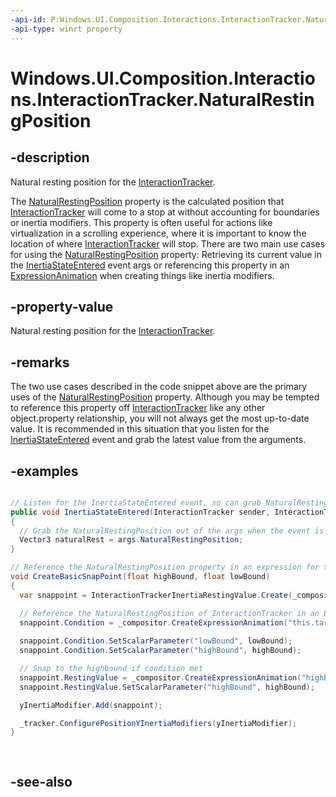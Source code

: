 ```yaml
---
-api-id: P:Windows.UI.Composition.Interactions.InteractionTracker.NaturalRestingPosition
-api-type: winrt property
---
```


<!-- Property syntax
public Windows.Foundation.Numerics.Vector3 NaturalRestingPosition { get; }
-->

# Windows.UI.Composition.Interactions.InteractionTracker.NaturalRestingPosition

## -description
Natural resting position for the [InteractionTracker](interactiontracker.md).

The [NaturalRestingPosition](interactiontracker_naturalrestingposition.md) property is the calculated position that [InteractionTracker](interactiontracker.md) will come to a stop at without accounting for boundaries or inertia modifiers. This property is often useful for actions like virtualization in a scrolling experience, where it is important to know the location of where [InteractionTracker](interactiontracker.md) will stop. There are two main use cases for using the [NaturalRestingPosition](interactiontracker_naturalrestingposition.md) property: Retrieving its current value in the [InertiaStateEntered](iinteractiontrackerowner_inertiastateentered_615555038.md) event args or referencing this property in an [ExpressionAnimation](../windows.ui.composition/expressionanimation.md) when creating things like inertia modifiers.

## -property-value
Natural resting position for the [InteractionTracker](interactiontracker.md).

## -remarks
The two use cases described in the code snippet above are the primary uses of the [NaturalRestingPosition](interactiontracker_naturalrestingposition.md) property. Although you may be tempted to reference this property off [InteractionTracker](interactiontracker.md) like any other object.property relationship, you will not always get the most up-to-date value. It is recommended in this situation that you listen for the [InertiaStateEntered](iinteractiontrackerowner_inertiastateentered.md) event and grab the latest value from the arguments.

## -examples
```csharp

// Listen for the InertiaStateEntered event, so can grab NaturalRestingPosition value.
public void InertiaStateEntered(InteractionTracker sender, InteractionTrackerInertiaStateEnteredArgs args)
{
  // Grab the NaturalRestingPosition out of the args when the event is fired. Now have access to calculated Natural Rest spot
  Vector3 naturalRest = args.NaturalRestingPosition;
}

// Reference the NaturalRestingPosition property in an expression for things like 	SnapPoints
void CreateBasicSnapPoint(float highBound, float lowBound)
{
  var snappoint = InteractionTrackerInertiaRestingValue.Create(_compositor);

  // Reference the NaturalRestingPosition of InteractionTracker in an ExpressionAnimation for conditional portion of an InertiaModifier.
  snappoint.Condition = _compositor.CreateExpressionAnimation("this.target.NaturalRestingPosition.Y >= 	lowBound && this.target.NaturalRestingPosition.Y < highBound ");
            
  snappoint.Condition.SetScalarParameter("lowBound", lowBound);
  snappoint.Condition.SetScalarParameter("highBound", highBound);

  // Snap to the highbound if condition met
  snappoint.RestingValue = _compositor.CreateExpressionAnimation("highBound");
  snappoint.RestingValue.SetScalarParameter("highBound", highBound);

  yInertiaModifier.Add(snappoint);

  _tracker.ConfigurePositionYInertiaModifiers(yInertiaModifier);
}
          
          
```



## -see-also
